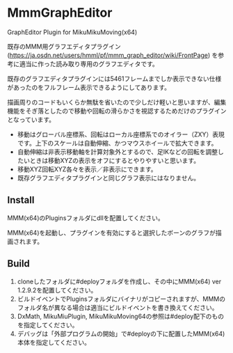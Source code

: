 # MmmGraphEditor
GraphEditor Plugin for MikuMikuMoving(x64)



既存のMMM用グラフエディタプラグイン (https://ja.osdn.net/users/hmml/pf/mmm_graph_editor/wiki/FrontPage) を参考に適当に作った読み取り専用のグラフエディタです。

既存のグラフエディタプラグインには5461フレームまでしか表示できない仕様があったのをフルフレーム表示できるようにしてあります。

描画周りのコードもいくらか無駄を省いたので少しだけ軽いと思いますが、編集機能をそぎ落としたので移動や回転の滑らかさを視認するためだけのプラグインとなっています。

- 移動はグローバル座標系、回転はローカル座標系でのオイラー（ZXY）表現です。上下のスケールは自動伸縮、かつマウスホイールで拡大できます。
- 自動伸縮は非表示移動軸を計算対象外とするので、足IKなどの回転を調整したいときは移動XYZの表示をオフにするとやりやすいと思います。
- 移動XYZ回転XYZ各々を表示／非表示にできます。
- 既存グラフエディタプラグインと同じグラフ表示にはなりません。

## Install
MMM(x64)のPluginsフォルダにdllを配置してください。

MMM(x64)を起動し、プラグインを有効にすると選択したボーンのグラフが描画されます。

## Build 
1. cloneしたフォルダに#deployフォルダを作成し、その中にMMM(x64) ver 1.2.9.2を配置してください。
2. ビルドイベントでPluginsフォルダにバイナリがコピーされますが、MMMのフォルダ名が異なる場合は適当にビルドイベントを書き換えてください。
3. DxMath, MikuMiuPlugin, MikuMikuMoving64の参照は#deploy配下のものを指定してください。
4. デバッグは「外部プログラムの開始」で#deployの下に配置したMMM(x64)本体を指定してください。

